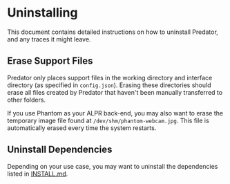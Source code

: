 # Uninstalling

This document contains detailed instructions on how to uninstall Predator, and any traces it might leave.


## Erase Support Files

Predator only places support files in the working directory and interface directory (as specified in `config.json`). Erasing these directories should erase all files created by Predator that haven't been manually transferred to other folders.

If you use Phantom as your ALPR back-end, you may also want to erase the temporary image file found at `/dev/shm/phantom-webcam.jpg`. This file is automatically erased every time the system restarts.


## Uninstall Dependencies

Depending on your use case, you may want to uninstall the dependencies listed in [INSTALL.md](INSTALL.md).
